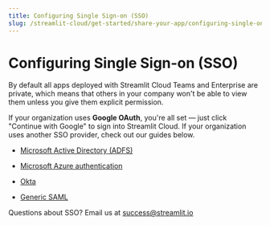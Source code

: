 ```yaml
---
title: Configuring Single Sign-on (SSO)
slug: /streamlit-cloud/get-started/share-your-app/configuring-single-on-sso
---
```


# Configuring Single Sign-on (SSO)

By default all apps deployed with Streamlit Cloud Teams and Enterprise are private, which means that others in your company won't be able to view them unless you give them explicit permission.

If your organization uses **Google OAuth**, you're all set — just click "Continue with Google" to sign into Streamlit Cloud. If your organization uses another SSO provider, check out our guides below.

- [Microsoft Active Directory (ADFS)](/streamlit-cloud/get-started/share-your-app/configuring-single-on-sso/streamlit-active-directory-adfs)

- [Microsoft Azure authentication](/streamlit-cloud/get-started/share-your-app/configuring-single-on-sso/streamlit-azure-active-directory)

- [Okta](/streamlit-cloud/get-started/share-your-app/configuring-single-on-sso/streamlit-okta-sso)

- [Generic SAML](/streamlit-cloud/get-started/share-your-app/configuring-single-on-sso/streamlit-general-saml-authentication)


<Note>

Questions about SSO? Email us at [success@streamlit.io](mailto:success@streamlit.io)

</Note>